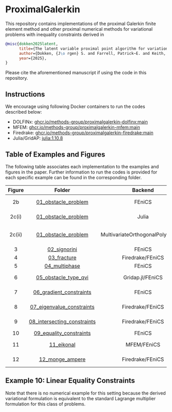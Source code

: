 # ProximalGalerkin

This repository contains implementations of the proximal Galerkin finite element method and other proximal numerical methods for variational problems with inequality constraints derived in

```bibtex
@misc{dokken2025latent,
      title={The latent variable proximal point algorithm for variational problems with constraints},
      author={Dokken, {J\o rgen} S. and Farrell, Patrick~E. and Keith, Brendan and Papadopoulos, Ioannis~P.A. and Surowiec, Thomas~M.},
      year={2025},
}
```

Please cite the aforementioned manuscript if using the code in this repository.

## Instructions

We encourage using following Docker containers to run the codes described below:

- DOLFINx: [ghcr.io/methods-group/proximalgalerkin-dolfinx:main](https://github.com/METHODS-Group/ProximalGalerkin/pkgs/container/proximalgalerkin-dolfinx)
- MFEM: [ghcr.io/methods-group/proximalgalerkin-mfem:main](https://github.com/METHODS-Group/ProximalGalerkin/pkgs/container/proximalgalerkin-mfem)
- Firedrake: [ghcr.io/methods-group/proximalgalerkin-firedrake:main](https://github.com/METHODS-Group/ProximalGalerkin/pkgs/container/proximalgalerkin-firedrake)
- Julia/GridAP: [julia:1.10.8](https://hub.docker.com/layers/library/julia/1.10.8/images/sha256-66656909ed7b5e75f4208631b01fc585372f906d68353d97cc06b40a8028c437)

## Table of Examples and Figures

The following table associates each implementation to the examples and figures in the paper. Further information to run the codes is provided for each specific example can be found in the corresponding folder.

| Figure |                                 Folder                                 |              Backend              | Problem Type            |
| :----: | :--------------------------------------------------------------------: | :-------------------------------: | ---------------------------- |
|   2b   |         [01_obstacle_problem](./examples/01_obstacle_problem/)         |              FEniCS               | Obstacle problem (FEM)       |
| 2c(i)  |         [01_obstacle_problem](./examples/01_obstacle_problem/)         |               Julia               | Obstacle problem (FD)        |
| 2c(ii) |         [01_obstacle_problem](./examples/01_obstacle_problem/)         | MultivariateOrthogonalPolynomials | Obstacle problem (Spectral)  |
|   3    |                [02_signorini](./examples/02_signorini)                 |              FEniCS               | Signorini                    |
|   4    |                 [03_fracture](./examples/03_fracture/)                 |         Firedrake/FEniCS          | Fracture                     |
|   5    |               [04_multiphase](./examples/04_multiphase)                |              FEniCS               | Cahn-Hilliard                |
|   6    |        [05_obstacle_type_qvi](./examples/05_obstacle_type_qvi/)        |         Gridap.jl/FEniCS          | Thermoforming QVI            |
|   7    |     [06_gradient_constraints](./examples/06_gradient_constraints)      |              FEniCS               | Gradient constraint          |
|   8    |   [07_eigenvalue_constraints](./examples/07_eigenvalue_constraints)    |         Firedrake/FEniCS          | Landau–de Gennes             |
|   9    | [08_intersecting_constraints](./examples/08_intersecting_constraints/) |         Firedrake/FEniCS          | Intersections of constraints |
|   10   |     [09_equality_constraints](./examples/09_equality_constraints)      |              FEniCS               | Harmonic map                 |
|   11   |                  [11_eikonal](./examples/11_eikonal)                   |            MFEM/FEniCS            | Eikonal equation             |
|   12   |             [12_monge_ampere](./examples/12_monge_ampere)              |         Firedrake/FEniCS          | Monge-Ampere                 |

## Example 10: Linear Equality Constraints

Note that there is no numerical example for this setting because the derived variational formulation is equivalent to the standard Lagrange multiplier formulation for this class of problems.
